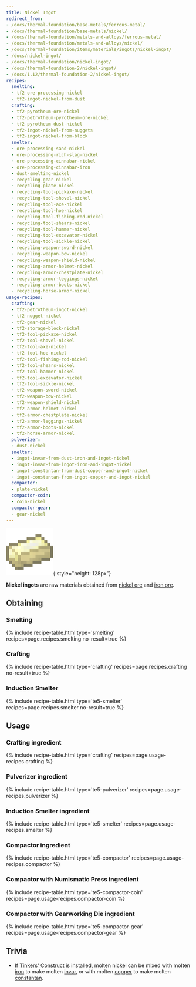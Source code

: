 ```yaml
---
title: Nickel Ingot
redirect_from:
- /docs/thermal-foundation/base-metals/ferrous-metal/
- /docs/thermal-foundation/base-metals/nickel/
- /docs/thermal-foundation/metals-and-alloys/ferrous-metal/
- /docs/thermal-foundation/metals-and-alloys/nickel/
- /docs/thermal-foundation/items/materials/ingots/nickel-ingot/
- /docs/nickel-ingot/
- /docs/thermal-foundation/nickel-ingot/
- /docs/thermal-foundation-2/nickel-ingot/
- /docs/1.12/thermal-foundation-2/nickel-ingot/
recipes:
  smelting:
  - tf2-ore-processing-nickel
  - tf2-ingot-nickel-from-dust
  crafting:
  - tf2-pyrotheum-ore-nickel
  - tf2-petrotheum-pyrotheum-ore-nickel
  - tf2-pyrotheum-dust-nickel
  - tf2-ingot-nickel-from-nuggets
  - tf2-ingot-nickel-from-block
  smelter:
  - ore-processing-sand-nickel
  - ore-processing-rich-slag-nickel
  - ore-processing-cinnabar-nickel
  - ore-processing-cinnabar-iron
  - dust-smelting-nickel
  - recycling-gear-nickel
  - recycling-plate-nickel
  - recycling-tool-pickaxe-nickel
  - recycling-tool-shovel-nickel
  - recycling-tool-axe-nickel
  - recycling-tool-hoe-nickel
  - recycling-tool-fishing-rod-nickel
  - recycling-tool-shears-nickel
  - recycling-tool-hammer-nickel
  - recycling-tool-excavator-nickel
  - recycling-tool-sickle-nickel
  - recycling-weapon-sword-nickel
  - recycling-weapon-bow-nickel
  - recycling-weapon-shield-nickel
  - recycling-armor-helmet-nickel
  - recycling-armor-chestplate-nickel
  - recycling-armor-leggings-nickel
  - recycling-armor-boots-nickel
  - recycling-horse-armor-nickel
usage-recipes:
  crafting:
  - tf2-petrotheum-ingot-nickel
  - tf2-nugget-nickel
  - tf2-gear-nickel
  - tf2-storage-block-nickel
  - tf2-tool-pickaxe-nickel
  - tf2-tool-shovel-nickel
  - tf2-tool-axe-nickel
  - tf2-tool-hoe-nickel
  - tf2-tool-fishing-rod-nickel
  - tf2-tool-shears-nickel
  - tf2-tool-hammer-nickel
  - tf2-tool-excavator-nickel
  - tf2-tool-sickle-nickel
  - tf2-weapon-sword-nickel
  - tf2-weapon-bow-nickel
  - tf2-weapon-shield-nickel
  - tf2-armor-helmet-nickel
  - tf2-armor-chestplate-nickel
  - tf2-armor-leggings-nickel
  - tf2-armor-boots-nickel
  - tf2-horse-armor-nickel
  pulverizer:
  - dust-nickel
  smelter:
  - ingot-invar-from-dust-iron-and-ingot-nickel
  - ingot-invar-from-ingot-iron-and-ingot-nickel
  - ingot-constantan-from-dust-copper-and-ingot-nickel
  - ingot-constantan-from-ingot-copper-and-ingot-nickel
  compactor:
  - plate-nickel
  compactor-coin:
  - coin-nickel
  compactor-gear:
  - gear-nickel
---
```


![Nickel ingot](/assets/images/thermal-foundation-2/ingot-nickel.png){:style="height: 128px"}


**Nickel ingots** are raw materials obtained from [nickel
ore](/docs/1.12/thermal-foundation/nickel-ore/) and [iron
ore](https://minecraft.gamepedia.com/Iron_Ore).


Obtaining
---------

### Smelting
{% include recipe-table.html type='smelting' recipes=page.recipes.smelting no-result=true %}

### Crafting
{% include recipe-table.html type='crafting' recipes=page.recipes.crafting no-result=true %}

### Induction Smelter
{% include recipe-table.html type='te5-smelter' recipes=page.recipes.smelter no-result=true %}


Usage
-----

### Crafting ingredient
{% include recipe-table.html type='crafting' recipes=page.usage-recipes.crafting %}

### Pulverizer ingredient
{% include recipe-table.html type='te5-pulverizer' recipes=page.usage-recipes.pulverizer %}

### Induction Smelter ingredient
{% include recipe-table.html type='te5-smelter' recipes=page.usage-recipes.smelter %}

### Compactor ingredient
{% include recipe-table.html type='te5-compactor' recipes=page.usage-recipes.compactor %}

### Compactor with Numismatic Press ingredient
{% include recipe-table.html type='te5-compactor-coin' recipes=page.usage-recipes.compactor-coin %}

### Compactor with Gearworking Die ingredient
{% include recipe-table.html type='te5-compactor-gear' recipes=page.usage-recipes.compactor-gear %}


Trivia
------

* If [Tinkers'
  Construct](https://minecraft.curseforge.com/projects/tinkers-construct) is
  installed, molten nickel can be mixed with molten
  [iron](https://minecraft.gamepedia.com/Iron_Ingot) to make molten
  [invar](/docs/1.12/thermal-foundation/invar-ingot/), or with molten [copper](/docs/1.12/thermal-foundation/copper-ingot/) to
  make molten [constantan](/docs/1.12/thermal-foundation/constantan-ingot/).

